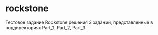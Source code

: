 # rockstone
Тестовое задание Rockstone 
решения 3 заданий, представленные в поддиректориях Part_1, Part_2, Part_3
